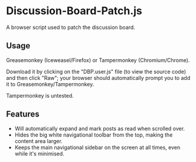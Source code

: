 # Discussion-Board-Patch.js
A browser script used to patch the discussion board.

## Usage
Greasemonkey (Iceweasel/Firefox) or Tampermonkey (Chromium/Chrome).

Download it by clicking on the "DBP.user.js" file (to view the source code) and then click "Raw"; your browser should automatically prompt you to add it to Greasemonkey/Tampermonkey.

Tampermonkey is untested.

## Features
* Will automatically expand and mark posts as read when scrolled over.
* Hides the big white navigational toolbar from the top, making the content area larger.
* Keeps the main navigational sidebar on the screen at all times, even while it's minimised.
